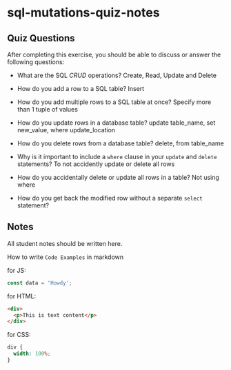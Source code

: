 # sql-mutations-quiz-notes

## Quiz Questions

After completing this exercise, you should be able to discuss or answer the following questions:

- What are the SQL _CRUD_ operations?
  Create, Read, Update and Delete

- How do you add a row to a SQL table?
  Insert

- How do you add multiple rows to a SQL table at once?
  Specify more than 1 tuple of values

- How do you update rows in a database table?
  update table_name, set new_value, where update_location

- How do you delete rows from a database table?
  delete, from table_name

- Why is it important to include a `where` clause in your `update` and `delete` statements?
  To not accidently update or delete all rows

- How do you accidentally delete or update all rows in a table?
  Not using where

- How do you get back the modified row without a separate `select` statement?

## Notes

All student notes should be written here.

How to write `Code Examples` in markdown

for JS:

```javascript
const data = 'Howdy';
```

for HTML:

```html
<div>
  <p>This is text content</p>
</div>
```

for CSS:

```css
div {
  width: 100%;
}
```
